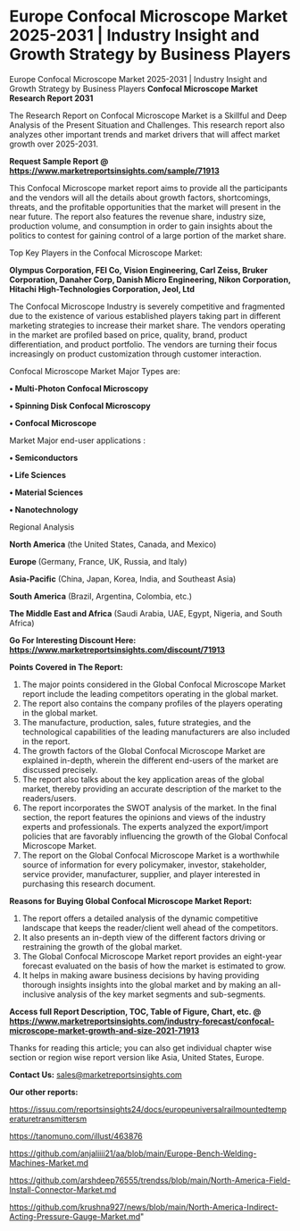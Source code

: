 # Europe Confocal Microscope Market 2025-2031 | Industry Insight and Growth Strategy by Business Players
 Europe Confocal Microscope Market 2025-2031 | Industry Insight and Growth Strategy by Business Players
<strong>Confocal Microscope Market Research Report 2031</strong>

The Research Report on Confocal Microscope Market is a Skillful and Deep Analysis of the Present Situation and Challenges. This research report also analyzes other important trends and market drivers that will affect market growth over 2025-2031.

<strong>Request Sample Report @ <a href=https://www.marketreportsinsights.com/sample/71913>https://www.marketreportsinsights.com/sample/71913</a></strong>

This Confocal Microscope market report aims to provide all the participants and the vendors will all the details about growth factors, shortcomings, threats, and the profitable opportunities that the market will present in the near future. The report also features the revenue share, industry size, production volume, and consumption in order to gain insights about the politics to contest for gaining control of a large portion of the market share.

Top Key Players in the Confocal Microscope Market:

<strong>Olympus Corporation, FEI Co, Vision Engineering, Carl Zeiss, Bruker Corporation, Danaher Corp, Danish Micro Engineering, Nikon Corporation, Hitachi High-Technologies Corporation, Jeol, Ltd</strong>

The Confocal Microscope Industry is severely competitive and fragmented due to the existence of various established players taking part in different marketing strategies to increase their market share. The vendors operating in the market are profiled based on price, quality, brand, product differentiation, and product portfolio. The vendors are turning their focus increasingly on product customization through customer interaction.

Confocal Microscope Market Major Types are:

<strong>• Multi-Photon Confocal Microscopy

• Spinning Disk Confocal Microscopy

• Confocal Microscope</strong>

Market Major end-user applications :

<strong>• Semiconductors

• Life Sciences

• Material Sciences

• Nanotechnology</strong>

Regional Analysis

</u><strong><b>North America</b></strong> (the United States, Canada, and Mexico)

<strong><b>Europe </b></strong>(Germany, France, UK, Russia, and Italy)

<strong><b>Asia-Pacific</b></strong> (China, Japan, Korea, India, and Southeast Asia)

<strong><b>South America</b></strong> (Brazil, Argentina, Colombia, etc.)

<strong><b>The Middle East and Africa</b></strong> (Saudi Arabia, UAE, Egypt, Nigeria, and South Africa)

<strong>Go For Interesting Discount Here: <a href=https://www.marketreportsinsights.com/discount/71913>https://www.marketreportsinsights.com/discount/71913</a></strong>

<strong>Points Covered in The Report:</strong>
<ol>
  <li>The major points considered in the Global Confocal Microscope Market report include the leading competitors operating in the global market.</li>
  <li>The report also contains the company profiles of the players operating in the global market.</li>
  <li>The manufacture, production, sales, future strategies, and the technological capabilities of the leading manufacturers are also included in the report.</li>
  <li>The growth factors of the Global Confocal Microscope Market are explained in-depth, wherein the different end-users of the market are discussed precisely.</li>
  <li>The report also talks about the key application areas of the global market, thereby providing an accurate description of the market to the readers/users.</li>
  <li>The report incorporates the SWOT analysis of the market. In the final section, the report features the opinions and views of the industry experts and professionals. The experts analyzed the export/import policies that are favorably influencing the growth of the Global Confocal Microscope Market.</li>
  <li>The report on the Global Confocal Microscope Market is a worthwhile source of information for every policymaker, investor, stakeholder, service provider, manufacturer, supplier, and player interested in purchasing this research document.</li>
</ol>
<strong>Reasons for Buying Global Confocal Microscope Market Report:</strong>

<ol>
  <li>The report offers a detailed analysis of the dynamic competitive landscape that keeps the reader/client well ahead of the competitors.</li>
  <li>It also presents an in-depth view of the different factors driving or restraining the growth of the global market.</li>
  <li>The Global Confocal Microscope Market report provides an eight-year forecast evaluated on the basis of how the market is estimated to grow.</li>
  <li>It helps in making aware business decisions by having providing thorough insights insights into the global market and by making an all-inclusive analysis of the key market segments and sub-segments.</li>
</ol>
<strong>Access full Report Description, TOC, Table of Figure, Chart, etc. @ <a href=https://www.marketreportsinsights.com/industry-forecast/confocal-microscope-market-growth-and-size-2021-71913>https://www.marketreportsinsights.com/industry-forecast/confocal-microscope-market-growth-and-size-2021-71913</a></strong>


Thanks for reading this article; you can also get individual chapter wise section or region wise report version like Asia, United States, Europe.

<strong>Contact Us:</strong>
sales@marketreportsinsights.com

<strong>Our other reports:</strong>

<a href=https://issuu.com/reportsinsights24/docs/europeuniversalrailmountedtemperaturetransmittersm>https://issuu.com/reportsinsights24/docs/europeuniversalrailmountedtemperaturetransmittersm</a>

<a href=https://tanomuno.com/illust/463876>https://tanomuno.com/illust/463876</a>

<a href=https://github.com/anjaliiii21/aa/blob/main/Europe-Bench-Welding-Machines-Market.md>https://github.com/anjaliiii21/aa/blob/main/Europe-Bench-Welding-Machines-Market.md</a>

<a href=https://github.com/arshdeep76555/trendss/blob/main/North-America-Field-Install-Connector-Market.md>https://github.com/arshdeep76555/trendss/blob/main/North-America-Field-Install-Connector-Market.md</a>

<a href=https://github.com/krushna927/news/blob/main/North-America-Indirect-Acting-Pressure-Gauge-Market.md>https://github.com/krushna927/news/blob/main/North-America-Indirect-Acting-Pressure-Gauge-Market.md</a>"
